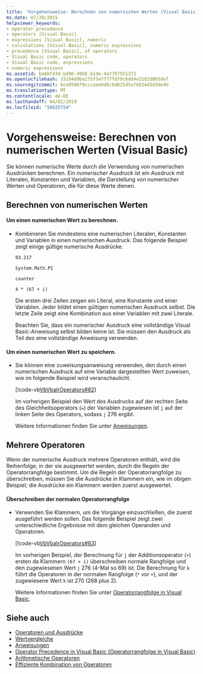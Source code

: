 ```yaml
---
title: 'Vorgehensweise: Berechnen von numerischen Werten (Visual Basic)'
ms.date: 07/20/2015
helpviewer_keywords:
- operator precedence
- operators [Visual Basic]
- expressions [Visual Basic], numeric
- calculations [Visual Basic], numeric expressions
- precedence [Visual Basic], of operators
- Visual Basic code, operators
- Visual Basic code, expressions
- numeric expressions
ms.assetid: ba6bf43d-bd96-49b8-b1de-4a7797551372
ms.openlocfilehash: 33184d9be275f5e777ffd79c6dd4e3182d865de7
ms.sourcegitcommit: bce0586f0cccaae6d6cbd625d5a7b824d1d3de4b
ms.translationtype: MT
ms.contentlocale: de-DE
ms.lasthandoff: 04/02/2019
ms.locfileid: "58825754"
---
```

# <a name="how-to-calculate-numeric-values-visual-basic"></a>Vorgehensweise: Berechnen von numerischen Werten (Visual Basic)
Sie können numerische Werte durch die Verwendung von numerischen Ausdrücken berechnen. Ein *numerischer Ausdruck* ist ein Ausdruck mit Literalen, Konstanten und Variablen, die Darstellung von numerischer Werten und Operatoren, die für diese Werte dienen.  
  
## <a name="calculating-numeric-values"></a>Berechnen von numerischen Werten  
  
#### <a name="to-calculate-a-numeric-value"></a>Um einen numerischen Wert zu berechnen.  
  
-   Kombinieren Sie mindestens eine numerischen Literalen, Konstanten und Variablen in einen numerischen Ausdruck. Das folgende Beispiel zeigt einige gültige numerische Ausdrücke.  
  
     `93.217`  
  
     `System.Math.PI`  
  
     `counter`  
  
     `4 * (67 + i)`  
  
     Die ersten drei Zeilen zeigen ein Literal, eine Konstante und einer Variablen. Jeder bildet einen gültigen numerischen Ausdruck selbst. Die letzte Zeile zeigt eine Kombination aus einer Variablen mit zwei Literale.  
  
     Beachten Sie, dass ein numerischer Ausdruck eine vollständige Visual Basic-Anweisung selbst bilden keine ist. Sie müssen den Ausdruck als Teil des eine vollständige Anweisung verwenden.  
  
#### <a name="to-store-a-numeric-value"></a>Um einen numerischen Wert zu speichern.  
  
-   Sie können eine zuweisungsanweisung verwenden, den durch einen numerischen Ausdruck auf eine Variable dargestellten Wert zuweisen, wie im folgende Beispiel wird veranschaulicht.  
  
     [!code-vb[VbVbalrOperators#82](~/samples/snippets/visualbasic/VS_Snippets_VBCSharp/VbVbalrOperators/VB/Class1.vb#82)]  
  
     Im vorherigen Beispiel den Wert des Ausdrucks auf der rechten Seite des Gleichheitsoperators (`=`) der Variablen zugewiesen ist `j` auf der linken Seite des Operators, sodass `j` 276 ergibt.  
  
     Weitere Informationen finden Sie unter [Anweisungen](../../../../visual-basic/language-reference/statements/index.md).  
  
## <a name="multiple-operators"></a>Mehrere Operatoren  
 Wenn der numerische Ausdruck mehrere Operatoren enthält, wird die Reihenfolge, in der sie ausgewertet werden, durch die Regeln der Operatorrangfolge bestimmt. Um die Regeln der Operatorrangfolge zu überschreiben, müssen Sie die Ausdrücke in Klammern ein, wie im obigen Beispiel; die Ausdrücke ein Klammern werden zuerst ausgewertet.  
  
#### <a name="to-override-normal-operator-precedence"></a>Überschreiben der normalen Operatorrangfolge  
  
-   Verwenden Sie Klammern, um die Vorgänge einzuschließen, die zuerst ausgeführt werden sollen. Das folgende Beispiel zeigt zwei unterschiedliche Ergebnisse mit dem gleichen Operanden und Operatoren.  
  
     [!code-vb[VbVbalrOperators#83](~/samples/snippets/visualbasic/VS_Snippets_VBCSharp/VbVbalrOperators/VB/Class1.vb#83)]  
  
     Im vorherigen Beispiel, der Berechnung für `j` der Additionsoperator (`+`) ersten da Klammern `(67 + i)` überschreiben normale Rangfolge und den zugewiesenen Wert `j` 276 (4-Mal so 69) ist. Die Berechnung für `k` führt die Operatoren in der normalen Rangfolge (`*` vor `+`), und der zugewiesene Wert `k` ist 270 (268 plus 2).  
  
     Weitere Informationen finden Sie unter [Operatorrangfolge in Visual Basic](../../../../visual-basic/language-reference/operators/operator-precedence.md).  
  
## <a name="see-also"></a>Siehe auch

- [Operatoren und Ausdrücke](../../../../visual-basic/programming-guide/language-features/operators-and-expressions/index.md)
- [Wertvergleiche](../../../../visual-basic/programming-guide/language-features/operators-and-expressions/value-comparisons.md)
- [Anweisungen](../../../../visual-basic/language-reference/statements/index.md)
- [Operator Precedence in Visual Basic (Operatorrangfolge in Visual Basic)](../../../../visual-basic/language-reference/operators/operator-precedence.md)
- [Arithmetische Operatoren](../../../../visual-basic/language-reference/operators/arithmetic-operators.md)
- [Effiziente Kombination von Operatoren](../../../../visual-basic/programming-guide/language-features/operators-and-expressions/efficient-combination-of-operators.md)
